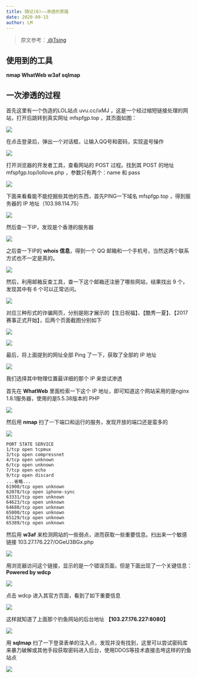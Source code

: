 ```yaml
---
title: 随记(6)——渗透的思路
date: 2020-09-15
author: LM
---
```


> 原文参考：[ @Tsing  ](https://zhuanlan.zhihu.com/p/28810019?from=singlemessage)

## 使用到的工具

**nmap   WhatWeb    w3af   sqlmap**

## 一次渗透的过程

首先这里有一个伪造的LOL站点 uvu.cc/ixMJ ，这是一个经过缩短链接处理的网站，打开后跳转到真实网址 mfspfgp.top ，其页面如图：

![](https://gitee.com/LM-J/drawingbed/raw/master/img/465.png)

在点击登录后，弹出一个对话框，让输入QQ号和密码，实现盗号操作

![](https://gitee.com/LM-J/drawingbed/raw/master/img/649.png)

打开浏览器的开发者工具，查看网站的 POST 过程。找到其 POST 的地址 mfspfgp.top/lollove.php ，参数只有两个：name 和 pass

![](https://gitee.com/LM-J/drawingbed/raw/master/img/666.png)

下面来看看能不能挖掘些其他的东西，首先PING一下域名 mfspfgp.top ，得到服务器的 IP 地址（103.98.114.75）

![](https://gitee.com/LM-J/drawingbed/raw/master/img/369.png)

然后查一下IP，发现是个香港的服务器

![](https://gitee.com/LM-J/drawingbed/raw/master/img/963.png)

之后查一下IP的 **whois 信息**，得到一个 QQ 邮箱和一个手机号，当然这两个联系方式也不一定是真的。

![](https://gitee.com/LM-J/drawingbed/raw/master/img/591.png)


然后，利用邮箱反查工具，查一下这个邮箱还注册了哪些网站，结果找出 9 个，发现其中有 6 个可以正常访问。

![](https://gitee.com/LM-J/drawingbed/raw/master/img/951.png)

对应三种形式的诈骗网页，分别是刚才展示的【生日祝福】、【酷秀一夏】、【2017赛事正式开始】，后两个页面截图分别如下

![](https://gitee.com/LM-J/drawingbed/raw/master/img/789.png)

![](https://gitee.com/LM-J/drawingbed/raw/master/img/741.png)

最后，将上面提到的网址全部 Ping 了一下，获取了全部的 IP 地址

![](https://gitee.com/LM-J/drawingbed/raw/master/img/12.png)

我们选择其中物理位置最详细的那个 IP 来尝试渗透

首先在 **WhatWeb** 里面检索一下这个 IP 地址，即可知道这个网站采用的是nginx 1.8.1服务器，使用的是5.5.38版本的 PHP

![](https://gitee.com/LM-J/drawingbed/raw/master/img/20.png)

然后用 **nmap** 扫了一下端口和运行的服务，发现开放的端口还是蛮多的

![](https://gitee.com/LM-J/drawingbed/raw/master/img/21.png)

```
PORT STATE SERVICE
1/tcp open tcpmux
3/tcp open compressnet
4/tcp open unknown
6/tcp open unknown
7/tcp open echo
9/tcp open discard
...省略...
61900/tcp open unknown
62078/tcp open iphone-sync
63331/tcp open unknown
64623/tcp open unknown
64680/tcp open unknown
65000/tcp open unknown
65129/tcp open unknown
65389/tcp open unknown
```

然后用 **w3af** 来检测网站的一些弱点，进而获取一些重要信息。扫出来一个敏感链接 103.27.176.227/OGeU3BGx.php 

![](https://gitee.com/LM-J/drawingbed/raw/master/img/22.png)

用浏览器访问这个链接，显示的是一个错误页面，但是下面出现了一个关键信息：**Powered by wdcp**

![](https://gitee.com/LM-J/drawingbed/raw/master/img/23.png)

点击 wdcp 进入其官方页面，看到了如下重要信息

![](https://gitee.com/LM-J/drawingbed/raw/master/img/24.png)

这样就知道了上面那个钓鱼网站的后台地址 **【103.27.176.227:8080】**

![](https://gitee.com/LM-J/drawingbed/raw/master/img/25.png)

用 **sqlmap** 扫了一下登录表单的注入点，发现并没有找到，这里可以尝试密码库来暴力破解或其他手段获取密码进入后台，使用DDOS等技术直接击垮这样的钓鱼站点

![](https://gitee.com/LM-J/drawingbed/raw/master/img/26.png)

